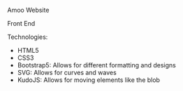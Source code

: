 Amoo Website

Front End

Technologies:
- HTML5
- CSS3
- Bootstrap5: Allows for different formatting and designs
- SVG: Allows for curves and waves
- KudoJS: Allows for moving elements like the blob